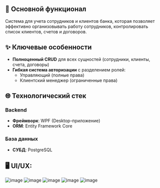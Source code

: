 ## 📌 Основной функционал
Система для учета сотрудников и клиентов банка, которая позволяет эффективно организовывать работу сотрудников, контролировать список клиентов, счетов и договоров.

## ✨ Ключевые особенности
- **Полноценный CRUD** для всех сущностей (сотрудники, клиенты, счета, договоры)
- **Гибкая система авторизации** с разделением ролей:
  - Управляющий (полные права)
  - Клиентский менеджер (ограниченные права)

## 🌐 Технологический стек
### Backend
- **Фреймворк**: WPF (Desktop-приложение)
- **ORM**: Entity Framework Core

### База данных
- **СУБД**: PostgreSQL

## 🖥️ UI/UX:
![image](https://github.com/user-attachments/assets/ddb41769-5c04-4254-a9a0-85257507ad42)
![image](https://github.com/user-attachments/assets/7dd9a996-5403-4aa8-96d9-d14f416d5f52)
![image](https://github.com/user-attachments/assets/03cb9f98-0880-4b90-8a35-9334ad911ebd)
![image](https://github.com/user-attachments/assets/e21c7723-bc6e-456f-9bfb-4213469fa207)
![image](https://github.com/user-attachments/assets/9aaa02bd-ec9a-451f-b26b-3441ab24c735)
